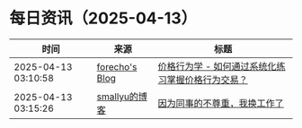 ﻿# 每日资讯（2025-04-13）

|时间|来源|标题|
|---|---|---|
|2025-04-13 03:10:58|[forecho's Blog](https://blog.forecho.com/atom.xml)|[价格行为学 - 如何通过系统化练习掌握价格行为交易？](https://blog.forecho.com/systematic-price-action-trading-guide.html)|
|2025-04-13 03:15:26|[smallyu的博客](https://smallyu.net/atom.xml)|[因为同事的不尊重，我换工作了](https://smallyu.net/2025/04/13/%E5%9B%A0%E4%B8%BA%E5%90%8C%E4%BA%8B%E7%9A%84%E4%B8%8D%E5%B0%8A%E9%87%8D%EF%BC%8C%E6%88%91%E6%8D%A2%E5%B7%A5%E4%BD%9C%E4%BA%86/)|
